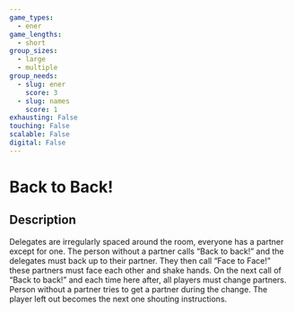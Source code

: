 ```yaml
---
game_types:
  - ener
game_lengths:
  - short
group_sizes:
  - large
  - multiple
group_needs:
  - slug: ener
    score: 3
  - slug: names
    score: 1
exhausting: False
touching: False
scalable: False
digital: False
---
```

# Back to Back!

## Description
Delegates are irregularly spaced around the room, everyone has a partner except for one. The person without a partner calls “Back to back!” and the delegates must back up to their partner. They then call “Face to Face!” these partners must face each other and shake hands. On the next call of “Back to back!” and each time here after, all players must change partners. Person without a partner tries to get a partner during the change. The player left out becomes the next one shouting instructions.
